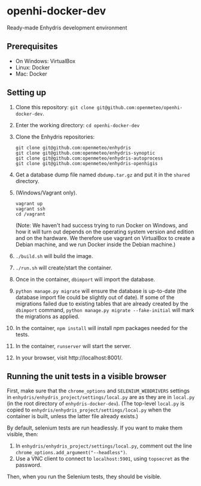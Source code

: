 # openhi-docker-dev

Ready-made Enhydris development environment

## Prerequisites

- On Windows: VirtualBox
- Linux: Docker
- Mac: Docker

## Setting up

1. Clone this repository: `git clone git@github.com:openmeteo/openhi-docker-dev`.

2. Enter the working directory: `cd openhi-docker-dev`

3. Clone the Enhydris repositories:

   ```
   git clone git@github.com:openmeteo/enhydris
   git clone git@github.com:openmeteo/enhydris-synoptic
   git clone git@github.com:openmeteo/enhydris-autoprocess
   git clone git@github.com:openmeteo/enhydris-openhigis
   ```

4. Get a database dump file named `dbdump.tar.gz` and put it in the
   `shared` directory.

5. (Windows/Vagrant only).

   ```
   vagrant up
   vagrant ssh
   cd /vagrant
   ```

   (Note: We haven't had success trying to run Docker on Windows, and
   how it will turn out depends on the operating system version and
   edition and on the hardware. We therefore use vagrant on VirtualBox
   to create a Debian machine, and we run Docker inside the Debian
   machine.)

6. `./build.sh` will build the image.

7. `./run.sh` will create/start the container.

8. Once in the container, `dbimport` will import the database.

9. `python manage.py migrate` will ensure the database is up-to-date (the
   database import file could be slightly out of date). If some of the migrations
   failed due to existing tables that are already created by the `dbimport` command,
   `python manage.py migrate --fake-initial` will mark the migrations as applied.

10. In the container, `npm install` will install npm packages needed for
    the tests.

11. In the container, `runserver` will start the server.

12. In your browser, visit http://localhost:8001/.

## Running the unit tests in a visible browser

First, make sure that the `chrome_options` and `SELENIUM_WEBDRIVERS`
settings in `enhydris/enhydris_project/settings/local.py` are as they
are in `local.py` (in the root directory of `enhydris-docker-dev`). (The
top-level `local.py` is copied to
`enhydris/enhydris_project/settings/local.py` when the container is
built, unless the latter file already exists.)

By default, selenium tests are run headlessly. If you want to make them
visible, then:

1. In `enhydris/enhydris_project/settings/local.py`, comment out the
   line `chrome_options.add_argument("--headless")`.
2. Use a VNC client to connect to `localhost:5901`, using `topsecret` as
   the password.

Then, when you run the Selenium tests, they should be visible.

